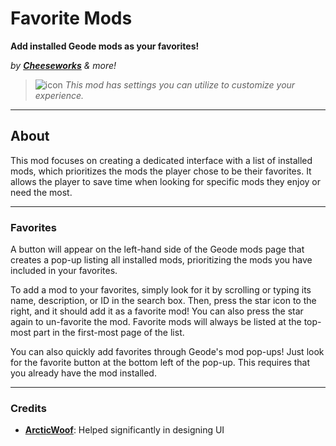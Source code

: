 # Favorite Mods
**Add installed Geode mods as your favorites!**

*by* ***[Cheeseworks](user:6408873)*** *& more!*

> ![icon](frame:collaborationIcon_001.png) <cg>*This mod has settings you can utilize to customize your experience.*</c>

---

## About
This mod focuses on creating a dedicated interface with a list of installed mods, which prioritizes the mods the player chose to be their favorites. It allows the player to save time when looking for specific mods they enjoy or need the most.

---

### Favorites
A button will appear on the left-hand side of the Geode mods page that creates a pop-up listing all installed mods, prioritizing the mods you have included in your favorites.

To add a mod to your favorites, simply look for it by scrolling or typing its name, description, or ID in the search box. Then, press the star icon to the right, and it should add it as a favorite mod! You can also press the star again to un-favorite the mod. Favorite mods will always be listed at the top-most part in the first-most page of the list.

You can also quickly add favorites through Geode's mod pop-ups! Just look for the favorite button at the bottom left of the pop-up. This requires that you already have the mod installed.

---

### Credits
- **[ArcticWoof](user:7689052)**: Helped significantly in designing UI